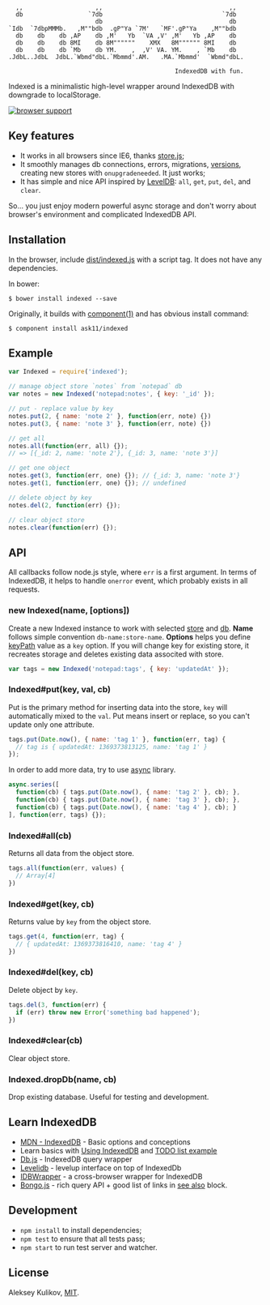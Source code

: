 ```

  ,,                    ,,                                   ,,
  db                  `7db                                 `7db
                        db                                   db
`Idb  `7dbpMMMb.   ,M""bdb  .gP"Ya `7M'   `MF'.gP"Ya    ,M""bdb
  db    db    db ,AP    db ,M'   Yb  `VA ,V' ,M'   Yb ,AP    db
  db    db    db 8MI    db 8M""""""    XMX   8M"""""" 8MI    db
  db    db    db `Mb    db YM.    ,  ,V' VA. YM.    , `Mb    db
.JdbL..JdbL  JdbL.`Wbmd"dbL.`Mbmmd'.AM.   .MA.`Mbmmd'  `Wbmd"dbL.

                                              IndexedDB with fun.
```

  Indexed is a minimalistic high-level wrapper around IndexedDB with downgrade to localStorage.

  [![browser support](https://ci.testling.com/ask11/indexed.png)](https://ci.testling.com/ask11/indexed)

## Key features

  * It works in all browsers since IE6, thanks [store.js](https://github.com/marcuswestin/store.js);
  * It smoothly manages db connections, errors, migrations, [versions](https://developer.mozilla.org/en-US/docs/IndexedDB/Basic_Concepts_Behind_IndexedDB#gloss_version), creating new stores with `onupgradeneeded`. It just works;
  * It has simple and nice API inspired by [LevelDB](https://code.google.com/p/leveldb/): `all`, `get`, `put`, `del`, and `clear`.

So... you just enjoy modern powerful async storage and don't worry about browser's environment and complicated IndexedDB API.

## Installation

  In the browser, include [dist/indexed.js](https://raw.github.com/ask11/indexed/master/dist/indexed.js) with a script tag. It does not have any dependencies.

  In bower:

    $ bower install indexed --save

  Originally, it builds with [component(1)](http://component.io/) and has obvious install command:

    $ component install ask11/indexed

## Example

```js
var Indexed = require('indexed');

// manage object store `notes` from `notepad` db
var notes = new Indexed('notepad:notes', { key: '_id' });

// put - replace value by key
notes.put(2, { name: 'note 2' }, function(err, note) {})
notes.put(3, { name: 'note 3' }, function(err, note) {})

// get all
notes.all(function(err, all) {});
// => [{_id: 2, name: 'note 2'}, {_id: 3, name: 'note 3'}]

// get one object
notes.get(3, function(err, one) {}); // {_id: 3, name: 'note 3'}
notes.get(1, function(err, one) {}); // undefined

// delete object by key
notes.del(2, function(err) {});

// clear object store
notes.clear(function(err) {});
```

## API

  All callbacks follow node.js style, where `err` is a first argument. In terms of IndexedDB, it helps to handle `onerror` event, which probably exists in all requests.

### new Indexed(name, [options])

  Create a new Indexed instance to work with selected [store](https://developer.mozilla.org/en-US/docs/IndexedDB/IDBObjectStore) and [db](https://developer.mozilla.org/en-US/docs/IndexedDB/IDBDatabase). **Name** follows simple convention `db-name:store-name`.
  **Options** helps you define [keyPath](https://developer.mozilla.org/en-US/docs/IndexedDB/Basic_Concepts_Behind_IndexedDB#gloss_keypath) value as a `key` option. If you will change key for existing store, it recreates storage and deletes existing data associted with store.

```js
var tags = new Indexed('notepad:tags', { key: 'updatedAt' });
```

### Indexed#put(key, val, cb)

  Put is the primary method for inserting data into the store, `key` will automatically mixed to the `val`. Put means insert or replace, so you can't update only one attribute.

```js
tags.put(Date.now(), { name: 'tag 1' }, function(err, tag) {
  // tag is { updatedAt: 1369373813125, name: 'tag 1' }
});
```

  In order to add more data, try to use [async](https://github.com/caolan/async) library.

```js
async.series([
  function(cb) { tags.put(Date.now(), { name: 'tag 2' }, cb); },
  function(cb) { tags.put(Date.now(), { name: 'tag 3' }, cb); },
  function(cb) { tags.put(Date.now(), { name: 'tag 4' }, cb); }
], function(err, tags) {});
```

### Indexed#all(cb)

  Returns all data from the object store.

```js
tags.all(function(err, values) {
  // Array[4]
})
```

### Indexed#get(key, cb)

  Returns value by `key` from the object store.

```js
tags.get(4, function(err, tag) {
  // { updatedAt: 1369373816410, name: 'tag 4' }
})
```

### Indexed#del(key, cb)

  Delete object by `key`.

```js
tags.del(3, function(err) {
  if (err) throw new Error('something bad happened');
})
```

### Indexed#clear(cb)

  Clear object store.

### Indexed.dropDb(name, cb)

  Drop existing database. Useful for testing and development.

## Learn IndexedDB

  - [MDN - IndexedDB](https://developer.mozilla.org/en-US/docs/IndexedDB/Basic_Concepts_Behind_IndexedDB) - Basic options and conceptions
  - Learn basics with [Using IndexedDB](https://developer.mozilla.org/en-US/docs/IndexedDB/Using_IndexedDB) and [TODO list example](http://www.html5rocks.com/en/tutorials/indexeddb/todo/)
  - [Db.js](https://github.com/aaronpowell/db.js) - IndexedDB query wrapper
  - [Levelidb](https://github.com/Raynos/levelidb) - levelup interface on top of IndexedDb
  - [IDBWrapper](https://github.com/jensarps/IDBWrapper) - a cross-browser wrapper for IndexedDB
  - [Bongo.js](https://github.com/aaronshaf/bongo.js) - rich query API + good list of links in [see also](https://github.com/aaronshaf/bongo.js#see-also) block.

## Development

  - `npm install` to install dependencies;
  - `npm test` to ensure that all tests pass;
  - `npm start` to run test server and watcher.

## License

  Aleksey Kulikov, [MIT](http://ask11.mit-license.org/).

